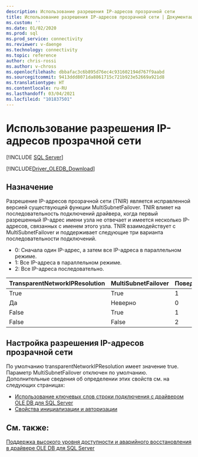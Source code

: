 ```yaml
---
description: Использование разрешения IP-адресов прозрачной сети
title: Использование разрешения IP-адресов прозрачной сети | Документация Майкрософт
ms.custom: ''
ms.date: 01/02/2020
ms.prod: sql
ms.prod_service: connectivity
ms.reviewer: v-daenge
ms.technology: connectivity
ms.topic: reference
author: chris-rossi
ms.author: v-chross
ms.openlocfilehash: dbbafac3c6b895d76ec4c931602194d767f9aabd
ms.sourcegitcommit: 9413ddd8071da8861715c721b923e52669a921d8
ms.translationtype: HT
ms.contentlocale: ru-RU
ms.lasthandoff: 03/04/2021
ms.locfileid: "101837501"
---
```

# <a name="using-transparent-network-ip-resolution"></a>Использование разрешения IP-адресов прозрачной сети
[!INCLUDE [SQL Server](../../../includes/applies-to-version/sql-asdb-asdbmi-asa-pdw.md)]

[!INCLUDE[Driver_OLEDB_Download](../../../includes/driver_oledb_download.md)]

## <a name="purpose"></a>Назначение
Разрешение IP-адресов прозрачной сети (TNIR) является исправленной версией существующей функции MultiSubnetFailover. TNIR влияет на последовательность подключений драйвера, когда первый разрешенный IP-адрес имени узла не отвечает и имеется несколько IP-адресов, связанных с именем этого узла. TNIR взаимодействует с MultiSubnetFailover и поддерживает следующие три варианта последовательности подключений.<br />
* 0: Сначала один IP-адрес, а затем все IP-адреса в параллельном режиме.
* 1: Все IP-адреса в параллельном режиме.
* 2: Все IP-адреса последовательно.

|TransparentNetworkIPResolution|MultiSubnetFailover|Поведение|
|--------|--------|--------|
|True|True|1|
|Да|Неверно|0|
|False|True|1|
|False|False|2|

## <a name="setting-transparent-network-ip-resolution"></a>Настройка разрешения IP-адресов прозрачной сети
По умолчанию transparentNetworkIPResolution имеет значение true. Параметр MultiSubnetFailover отключен по умолчанию. Дополнительные сведения об определении этих свойств см. на следующих страницах: 
- [Использование ключевых слов строки подключения с драйвером OLE DB для SQL Server](..\applications\using-connection-string-keywords-with-oledb-driver-for-sql-server.md)
- [Свойства инициализации и авторизации](..\ole-db-data-source-objects\initialization-and-authorization-properties.md)

## <a name="see-also"></a>См. также: 
[Поддержка высокого уровня доступности и аварийного восстановления в драйвере OLE DB для SQL Server](./oledb-driver-for-sql-server-support-for-high-availability-disaster-recovery.md)
